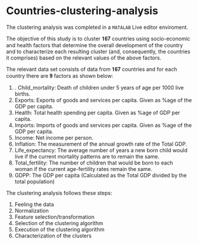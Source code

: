 # Countries-clustering-analysis
The clustering analysis was completed in a `MATALAB` Live editor enviroment.

The objective of this study is to cluster 𝟏𝟔𝟕 countries using socio-economic and health factors that determine the overall development of the country and to characterize each resulting cluster (and, consequently, the countries it comprises) based on the relevant values of the above factors.

The relevant data set consists of data from 𝟏𝟔𝟕 countries and for each country there
are 𝟗 factors as shown below:

1. . Child_mortality: Death of children under 5 years of age per 1000 live births.
2. Exports: Exports of goods and services per capita. Given as %age of the GDP per
capita.
3. Health: Total health spending per capita. Given as %age of GDP per capita.
4. Imports: Imports of goods and services per capita. Given as %age of the GDP per
capita.
5. Income: Net income per person.
6. Inflation: The measurement of the annual growth rate of the Total GDP.
7. Life_expectancy: The average number of years a new born child would live if the
current mortality patterns are to remain the same.
8. Total_fertility: The number of children that would be born to each woman if the
current age-fertility rates remain the same.
9. GDPP: The GDP per capita (Calculated as the Total GDP divided by the total
population)

The clustering analysis follows these steps: 
1. Feeling the data
2. Normalization
3. Feature selection/transformation
4. Selection of the clustering algorithm
5. Execution of the clustering algorithm
6. Characterization of the clusters
